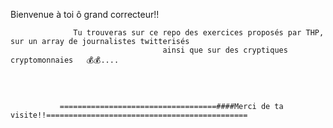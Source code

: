  Bienvenue à toi ô grand correcteur!!






                  Tu trouveras sur ce repo des exercices proposés par THP, sur un array de journalistes twitterisés
                                      ainsi que sur des cryptiques cryptomonnaies   💰💰....




               ===================================####Merci de ta visite!!=============================================

